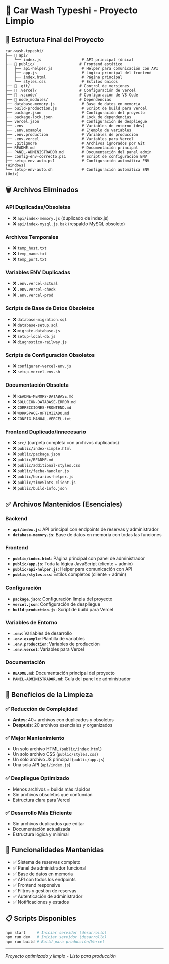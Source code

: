 # 🧹 Car Wash Typeshi - Proyecto Limpio

## 📁 Estructura Final del Proyecto

```
car-wash-typeshi/
├── 📁 api/
│   └── index.js                  # API principal (única)
├── 📁 public/                    # Frontend estático
│   ├── api-helper.js             # Helper para comunicación con API
│   ├── app.js                    # Lógica principal del frontend
│   ├── index.html                # Página principal
│   └── styles.css                # Estilos únicos
├── 📁 .git/                      # Control de versiones
├── 📁 .vercel/                   # Configuración de Vercel
├── 📁 .vscode/                   # Configuración de VS Code
├── 📁 node_modules/              # Dependencias
├── database-memory.js            # Base de datos en memoria
├── build-production.js           # Script de build para Vercel
├── package.json                  # Configuración del proyecto
├── package-lock.json             # Lock de dependencias
├── vercel.json                   # Configuración de despliegue
├── .env                          # Variables de entorno (dev)
├── .env.example                  # Ejemplo de variables
├── .env.production               # Variables de producción
├── .env.vercel                   # Variables para Vercel
├── .gitignore                    # Archivos ignorados por Git
├── README.md                     # Documentación principal
├── PANEL-ADMINISTRADOR.md        # Documentación del panel admin
├── config-env-correcto.ps1       # Script de configuración ENV
├── setup-env-auto.ps1            # Configuración automática ENV (Windows)
└── setup-env-auto.sh             # Configuración automática ENV (Unix)
```

## 🗑️ Archivos Eliminados

### API Duplicadas/Obsoletas

- ❌ `api/index-memory.js` (duplicado de index.js)
- ❌ `api/index-mysql.js.bak` (respaldo MySQL obsoleto)

### Archivos Temporales

- ❌ `temp_host.txt`
- ❌ `temp_name.txt`
- ❌ `temp_port.txt`

### Variables ENV Duplicadas

- ❌ `.env.vercel-actual`
- ❌ `.env.vercel-check`
- ❌ `.env.vercel-prod`

### Scripts de Base de Datos Obsoletos

- ❌ `database-migration.sql`
- ❌ `database-setup.sql`
- ❌ `migrate-database.js`
- ❌ `setup-local-db.js`
- ❌ `diagnostico-railway.js`

### Scripts de Configuración Obsoletos

- ❌ `configurar-vercel-env.js`
- ❌ `setup-vercel-env.sh`

### Documentación Obsoleta

- ❌ `README-MEMORY-DATABASE.md`
- ❌ `SOLUCION-DATABASE-ERROR.md`
- ❌ `CORRECCIONES-FRONTEND.md`
- ❌ `WORKSPACE-OPTIMIZADO.md`
- ❌ `CONFIG-MANUAL-VERCEL.txt`

### Frontend Duplicado/Innecesario

- ❌ `src/` (carpeta completa con archivos duplicados)
- ❌ `public/index-simple.html`
- ❌ `public/package.json`
- ❌ `public/README.md`
- ❌ `public/additional-styles.css`
- ❌ `public/fecha-handler.js`
- ❌ `public/horarios-helper.js`
- ❌ `public/timeSlots-client.js`
- ❌ `public/build-info.json`

## ✅ Archivos Mantenidos (Esenciales)

### Backend

- **`api/index.js`**: API principal con endpoints de reservas y administrador
- **`database-memory.js`**: Base de datos en memoria con todas las funciones

### Frontend

- **`public/index.html`**: Página principal con panel de administrador
- **`public/app.js`**: Toda la lógica JavaScript (cliente + admin)
- **`public/api-helper.js`**: Helper para comunicación con API
- **`public/styles.css`**: Estilos completos (cliente + admin)

### Configuración

- **`package.json`**: Configuración limpia del proyecto
- **`vercel.json`**: Configuración de despliegue
- **`build-production.js`**: Script de build para Vercel

### Variables de Entorno

- **`.env`**: Variables de desarrollo
- **`.env.example`**: Plantilla de variables
- **`.env.production`**: Variables de producción
- **`.env.vercel`**: Variables para Vercel

### Documentación

- **`README.md`**: Documentación principal del proyecto
- **`PANEL-ADMINISTRADOR.md`**: Guía del panel de administrador

## 🎯 Beneficios de la Limpieza

### ✅ Reducción de Complejidad

- **Antes**: 40+ archivos con duplicados y obsoletos
- **Después**: 20 archivos esenciales y organizados

### ✅ Mejor Mantenimiento

- Un solo archivo HTML (`public/index.html`)
- Un solo archivo CSS (`public/styles.css`)
- Un solo archivo JS principal (`public/app.js`)
- Una sola API (`api/index.js`)

### ✅ Despliegue Optimizado

- Menos archivos = builds más rápidos
- Sin archivos obsoletos que confundan
- Estructura clara para Vercel

### ✅ Desarrollo Más Eficiente

- Sin archivos duplicados que editar
- Documentación actualizada
- Estructura lógica y minimal

## 🚀 Funcionalidades Mantenidas

- ✅ Sistema de reservas completo
- ✅ Panel de administrador funcional
- ✅ Base de datos en memoria
- ✅ API con todos los endpoints
- ✅ Frontend responsive
- ✅ Filtros y gestión de reservas
- ✅ Autenticación de administrador
- ✅ Notificaciones y estados

## 📋 Scripts Disponibles

```bash
npm start     # Iniciar servidor (desarrollo)
npm run dev   # Iniciar servidor (desarrollo)
npm run build # Build para producción/Vercel
```

---

_Proyecto optimizado y limpio - Listo para producción_
